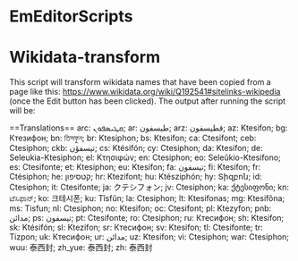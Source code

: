 # EmEditorScripts

 # Wikidata-transform

This script will transform wikidata names that have been copied from a page like this: https://www.wikidata.org/wiki/Q192541#sitelinks-wikipedia (once the Edit button has been clicked). The output after running the script will be:

==Translations==
arc: ܩܛܝܣܦܘܢ; ar: طيسفون; arz: قطيسفون; az: Ktesifon; bg: Ктезифон; bn: তিসফুন; br: Ktesiphon; bs: Ktesifon; ca: Ctesifont; ceb: Ctesiphon; ckb: تیسفۆن; cs: Ktésifón; cy: Ctesiphon; da: Ktesifon; de: Seleukia-Ktesiphon; el: Κτησιφών; en: Ctesiphon; eo: Seleŭkio-Ktesifono; es: Ctesifonte; et: Ktesiphon; eu: Ktesifon; fa: تیسفون; fi: Ktesifon; fr: Ctésiphon; he: קטסיפון; hr: Ktezifont; hu: Ktésziphón; hy: Տիզբոն; id: Ctesiphon; it: Ctesifonte; ja: クテシフォン; jv: Ctesiphon; ka: ქტესიფონი; kn: ಟೆಸಿಫಾನ್; ko: 크테시폰; ku: Tîsfûn; la: Ctesiphon; lt: Ktesifonas; mg: Ktesifôna; ms: Tisfun; nl: Ctesiphon; no: Ktesifon; oc: Ctesifont; pl: Ktezyfon; pnb: مدائن; ps: تیسفون; pt: Ctesifonte; ro: Ctesiphon; ru: Ктесифон; sh: Ktesifon; sk: Ktésifón; sl: Ktezifon; sr: Ктесифон; sv: Ktesifon; tl: Ctesifonte; tr: Tizpon; uk: Ктесифон; ur: مدائن; uz: Ktesifon; vi: Ctesiphon; war: Ctesiphon; wuu: 泰西封; zh_yue: 泰西封; zh: 泰西封


